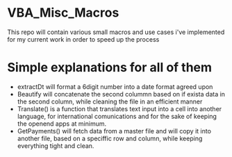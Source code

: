 # VBA_Misc_Macros
 This repo will contain various small macros and use cases i've implemented for my current work in order to speed up the process

# Simple explanations for all of them

- extractDt will format a 6digit number into a date format agreed upon
- Beautify will concatenate the second colummn based on if exista data in the second column, while cleaning the file in an efficient manner
- Translate() is a function that translates text input into a cell into another language, for international comunications and for the sake of keeping the openend apps at minimum. 
- GetPayments() will fetch data from a master file and will copy it into another file, based on a speciffic row and column, while keeping everything tight and clean. 

